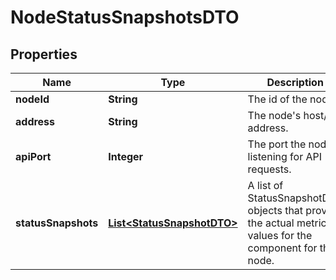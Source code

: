 
# NodeStatusSnapshotsDTO

## Properties
Name | Type | Description | Notes
------------ | ------------- | ------------- | -------------
**nodeId** | **String** | The id of the node. |  [optional]
**address** | **String** | The node&#39;s host/ip address. |  [optional]
**apiPort** | **Integer** | The port the node is listening for API requests. |  [optional]
**statusSnapshots** | [**List&lt;StatusSnapshotDTO&gt;**](StatusSnapshotDTO.md) | A list of StatusSnapshotDTO objects that provide the actual metric values for the component for this node. |  [optional]



